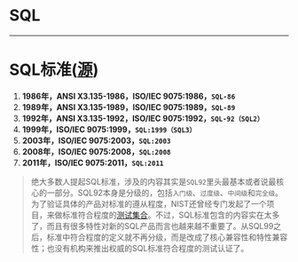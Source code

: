 # SQL

---

# SQL标准([源](https://blog.csdn.net/lengye7/article/details/80606489))
 1. **1986年，ANSI X3.135-1986，ISO/IEC 9075:1986，`SQL-86`**
 2. **1989年，ANSI X3.135-1989，ISO/IEC 9075:1989，`SQL-89`**
 3. **1992年，ANSI X3.135-1992，ISO/IEC 9075:1992，`SQL-92（SQL2）`**
 4. **1999年，ISO/IEC 9075:1999，`SQL:1999（SQL3）`**
 5. **2003年，ISO/IEC 9075:2003，`SQL:2003`**
 6. **2008年，ISO/IEC 9075:2008，`SQL:2008`**
 7. **2011年，ISO/IEC 9075:2011，`SQL:2011`**
>绝大多数人提起SQL标准，涉及的内容其实是`SQL92`里头最基本或者说最核心的一部分。SQL92本身是分级的，包括`入门级`、`过度级`、`中间级`和`完全级`。为了验证具体的产品对标准的遵从程度，NIST还曾经专门发起了一个项目，来做标准符合程度的[测试集合](http://itl.nist.gov/div897/ctg/sql_form.htm)。不过，SQL标准包含的内容实在太多了，而且有很多特性对新的SQL产品而言也越来越不重要了。从SQL99之后，标准中符合程度的定义就不再分级，而是改成了核心兼容性和特性兼容性；也没有机构来推出权威的SQL标准符合程度的测试认证了。